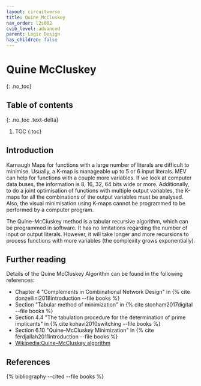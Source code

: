 ```yaml
---
layout: circuitverse
title: Quine McCluskey
nav_order: l2s002
cvib_level: advanced
parent: Logic Design
has_children: false
---
```



# Quine McCluskey
{: .no_toc}


## Table of contents
{: .no_toc .text-delta}

1. TOC
{:toc}


## Introduction

Karnaugh Maps for functions with a large number of literals are difficult to minimise. Usually, a K-map is manageable up to 5 or 6 input literals. MEV can help for functions with a couple more variables. If we look at computer data buses, the information is 8, 16, 32, 64 bits wide or more. Additionally, to do a joint optimisation of functions with multiple output variables, the K-maps for all the combinations of the output variables must be analysed. Also, the visual minimisation using K-maps cannot be programmed to be performed by a computer program.

The Quine-McCluskey method is a tabular recursive algorithm, which can be programmed in software. It has no limitations regarding the number of input or output literals. However, it will take longer and more recursions to process functions with more variables (the complexity grows exponentially).


## Further reading

Details of the Quine McCluskey Algorithm can be found in the following references:

-   Chapter 4 "Complements in Combinational Network Design" in {% cite donzellini2018introduction --file books %}
-   Section "Tabular method of minimization" in {% cite stonham2017digital --file books %}
-   Section 4.4 "The tabulation procedure for the determination of prime implicants" in {% cite kohavi2010switching --file books %}
-   Section 6.10 "Quine–McCluskey Minimization" in {% cite ferdjallah2011introduction --file books %}
-   [Wikipedia:Quine–McCluskey algorithm](https://en.wikipedia.org/w/index.php?title=Quine%E2%80%93McCluskey_algorithm&oldid=990843883)


## References

{% bibliography --cited --file books %}
